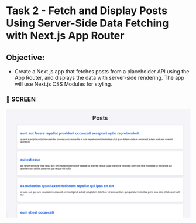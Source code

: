 # Task 2 - Fetch and Display Posts Using Server-Side Data Fetching with Next.js App Router

## Objective:

- Create a Next.js app that fetches posts from a placeholder API using the App Router, and displays the data with server-side rendering. The app will use Next.js CSS Modules for styling.

### 📂 SCREEN

![Profile Card UI](./screen.png)
